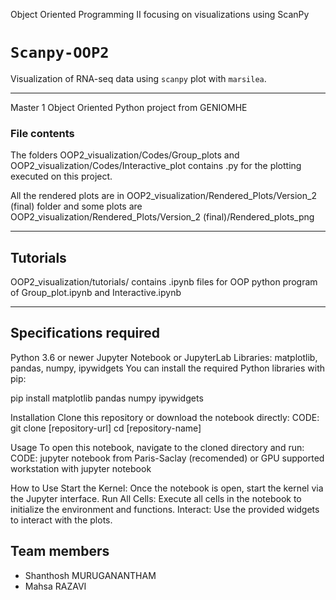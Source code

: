 Object Oriented Programming II focusing on visualizations using ScanPy

# `Scanpy-OOP2`
Visualization of RNA-seq data using `scanpy` plot with `marsilea`.

---------------------------

Master 1 Object Oriented Python project from GENIOMHE


### File contents


The folders OOP2_visualization/Codes/Group_plots and OOP2_visualization/Codes/Interactive_plot contains .py for the plotting executed on this project.

All the rendered plots are in OOP2_visualization/Rendered_Plots/Version_2 (final) folder and some plots are OOP2_visualization/Rendered_Plots/Version_2 (final)/Rendered_plots_png

---------------------------

## Tutorials

OOP2_visualization/tutorials/ contains .ipynb files for OOP python program of Group_plot.ipynb and Interactive.ipynb

---------------------------

## Specifications required
Python 3.6 or newer
Jupyter Notebook or JupyterLab
Libraries: matplotlib, pandas, numpy, ipywidgets
You can install the required Python libraries with pip:

pip install matplotlib pandas numpy ipywidgets


Installation
Clone this repository or download the notebook directly:
CODE:
git clone [repository-url]
cd [repository-name]

Usage
To open this notebook, navigate to the cloned directory and run:
CODE:
jupyter notebook from Paris-Saclay (recomended) or GPU supported workstation with jupyter notebook

How to Use
Start the Kernel: Once the notebook is open, start the kernel via the Jupyter interface.
Run All Cells: Execute all cells in the notebook to initialize the environment and functions.
Interact: Use the provided widgets to interact with the plots.



## Team members

- Shanthosh MURUGANANTHAM
- Mahsa RAZAVI
